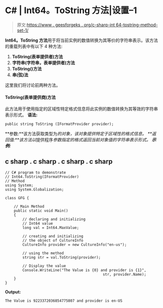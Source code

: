 # C# | Int64。ToString 方法|设置–1

> 原文:[https://www . geesforgeks . org/c-sharp-int 64-tostring-method-set-1/](https://www.geeksforgeeks.org/c-sharp-int64-tostring-method-set-1/)

**Int64。ToString 方法**用于将当前实例的数值转换为其等价的字符串表示。该方法的重载列表中有以下 4 种方法:

1.  **ToString(表单提供者)方法**
2.  **字符串(字符串，表单提供者)方法**
3.  **ToString()方法**
4.  **串(弦)法**

这里我们将讨论前两种方法。

#### ToString(表单提供商)方法

此方法用于使用指定的区域性特定格式信息将此实例的数值转换为其等效的字符串表示形式。
**语法:**

```
public string ToString (IFormatProvider provider);
```

**参数:**该方法获取类型为*的对象，该对象提供特定于区域性的格式信息。
**返回值:**该方法以*提供程序*参数指定的格式返回当前对象值的字符串表示形式。
**示例:***

## c sharp . c sharp . c sharp . c sharp

```
// C# program to demonstrate
// Int64.ToString(IFormatProvider)
// Method
using System;
using System.Globalization;

class GFG {

    // Main Method
    public static void Main()
    {
        // declaring and initializing
        // Int64 value
        long val = Int64.MaxValue;

        // creating and initializing
        // the object of CultureInfo
        CultureInfo provider = new CultureInfo("en-us");

        // using the method
        string str = val.ToString(provider);

        // Display the value
        Console.WriteLine("The Value is {0} and provider is {1}",
                                             str, provider.Name);
    }
}
```

**Output:** 

```
The Value is 9223372036854775807 and provider is en-US
```